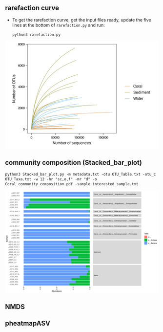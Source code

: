 
rarefaction curve
---

+ To get the rarefaction curve, get the input files ready, update the five lines at the bottom of `rarefaction.py` and run:

      python3 rarefaction.py

![figure](Rarefaction/output_folder/Coral_Water_Sediment_rarefaction.jpg)



community composition (Stacked_bar_plot)
---

    python3 Stacked_bar_plot.py -m metadata.txt -otu OTU_Table.txt -otu_c OTU_Taxa.txt -w 12 -hr "sc,o,f" -mr "d" -o Coral_community_composition.pdf -sample interested_sample.txt

![figure](community_composition/Coral_community_composition.jpg)


NMDS
---




pheatmapASV
---



